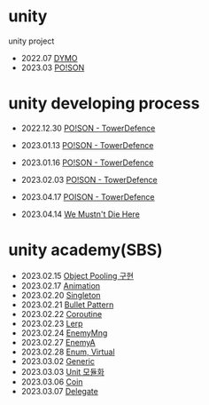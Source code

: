 # unity
unity project

- 2022.07 [DYMO](https://wny0320.itch.io/dymo)
- 2023.03 [PO!SON](https://wny0320.itch.io/poison)


# unity developing process
- 2022.12.30 [PO!SON - TowerDefence](https://wny0320-coding.tistory.com/37)
- 2023.01.13 [PO!SON - TowerDefence](https://wny0320-coding.tistory.com/38)
- 2023.01.16 [PO!SON - TowerDefence](https://wny0320-coding.tistory.com/40)
- 2023.02.03 [PO!SON - TowerDefence](https://wny0320-coding.tistory.com/42)
- 2023.04.17 [POISON - TowerDefence](https://wny0320-coding.tistory.com/44)

- 2023.04.14 [We Mustn't Die Here](https://wny0320-coding.tistory.com/43)

# unity academy(SBS)
- 2023.02.15 [Object Pooling 구현](https://mesquite-prune-8c9.notion.site/2023-02-15-Object-Pooling-482c61a200a2480982fb33b9f12b5554)
- 2023.02.17 [Animation](https://mesquite-prune-8c9.notion.site/2023-02-17-Animation-1213742d1ab64784978dd8d24bc2ec1a)
- 2023.02.20 [Singleton](https://mesquite-prune-8c9.notion.site/2023-02-20-Singleton-Shot-Pattern-ab881d2c8ebc4c0aad0f79bcb3385f19)
- 2023.02.21 [Bullet Pattern](https://mesquite-prune-8c9.notion.site/2023-02-21-Bullet-Pattern-SinCos-insideUnitCircle-2c933e7d00204a9499ecb806a78ee735)
- 2023.02.22 [Coroutine](https://mesquite-prune-8c9.notion.site/2023-02-22-Coroutine-timescale-f0907eb4a71047b18600b22a56305156)
- 2023.02.23 [Lerp](https://mesquite-prune-8c9.notion.site/2023-02-23-Lerp-aeec8f0bf9c3427386b5671081b9d3d7)
- 2023.02.24 [EnemyMng](https://mesquite-prune-8c9.notion.site/2023-02-24-EnemyMng-d9a076b4264645f6931cf61583737efd)
- 2023.02.27 [EnemyA](https://mesquite-prune-8c9.notion.site/2023-02-27-EnemyA-f12aa37d913746df9557bebf24c41c47)
- 2023.02.28 [Enum, Virtual](https://mesquite-prune-8c9.notion.site/2023-02-28-enum-virtual-override-overload-9b406619738e48039f7dfdd7aa0ab667)
- 2023.03.02 [Generic](https://mesquite-prune-8c9.notion.site/2023-03-02-Generic-18e3936dcf084e3aad9113237b32937e)
- 2023.03.03 [Unit 모듈화](https://mesquite-prune-8c9.notion.site/2023-03-03-Unit-b542aa984f2f4e13b26dd103fcd441ed)
- 2023.03.06 [Coin](https://mesquite-prune-8c9.notion.site/2023-03-06-Coin-47872c238a6e428ca88c8ca5a8f01f38)
- 2023.03.07 [Delegate](https://mesquite-prune-8c9.notion.site/2023-03-07-Delegate-Scene-Canvas-3b593cb9f4014fc0b19294df4861c81c)
